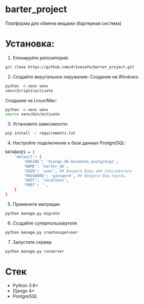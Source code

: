 # barter_project
Платформа для обмена вещами (бартерная система)

# Установка:

1. Клонируйте репозиторий:
```bash
git clone https://github.com/dr1vesafe/barter_project.git
```

2. Создайте вирутальное окружение:
Создание на Windows:
```bash
python -m venv venv
venv\Scripts\activate
```

Создание на Linux/Mac:
```bash
python -m venv venv
source venv/bin/activate
```

3. Установите зависимости:
```bash
pip install -r requirements.txt
```

4. Настройте подключение к базе данных PostgreSQL:
```bash
DATABASES = {
    'default': {
        'ENGINE': 'django.db.backends.postgresql',
        'NAME': 'barter_db',
        'USER': 'user', ## Введите Ваше имя пользователя
        'PASSWORD': 'password', ## Введите Ваш пароль 
        'HOST': 'localhost',
        'PORT': '',
    }
}
```

5. Примените миграции
```bash
python manage.py migrate
```

6. Создайте суперпользователя
```bash
python manage.py createsuperuser
```

7. Запустите сервер
```bash
python manage.py runserver
```

# Стек
- Python 3.8+
- Django 4+
- PostgreSQL